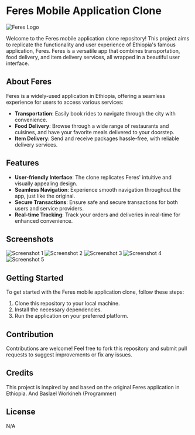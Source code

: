 # Feres Mobile Application Clone

![Feres Logo](images/feres_logo.png)

Welcome to the Feres mobile application clone repository! This project aims to replicate the functionality and user experience of Ethiopia's famous application, Feres. Feres is a versatile app that combines transportation, food delivery, and item delivery services, all wrapped in a beautiful user interface.

## About Feres

Feres is a widely-used application in Ethiopia, offering a seamless experience for users to access various services:

- **Transportation**: Easily book rides to navigate through the city with convenience.
- **Food Delivery**: Browse through a wide range of restaurants and cuisines, and have your favorite meals delivered to your doorstep.
- **Item Delivery**: Send and receive packages hassle-free, with reliable delivery services.

## Features

- **User-friendly Interface**: The clone replicates Feres' intuitive and visually appealing design.
- **Seamless Navigation**: Experience smooth navigation throughout the app, just like the original.
- **Secure Transactions**: Ensure safe and secure transactions for both users and service providers.
- **Real-time Tracking**: Track your orders and deliveries in real-time for enhanced convenience.

## Screenshots

![Screenshot 1](images/screenshot1.jpg)
![Screenshot 2](images/screenshot2.jpg)
![Screenshot 3](images/screenshot3.jpg)
![Screenshot 4](images/screenshot4.jpg)
![Screenshot 5](images/screenshot5.jpg)

## Getting Started

To get started with the Feres mobile application clone, follow these steps:

1. Clone this repository to your local machine.
2. Install the necessary dependencies.
3. Run the application on your preferred platform.

## Contribution

Contributions are welcome! Feel free to fork this repository and submit pull requests to suggest improvements or fix any issues.

## Credits

This project is inspired by and based on the original Feres application in Ethiopia.
And
Baslael Workineh (Programmer)

## License

N/A


